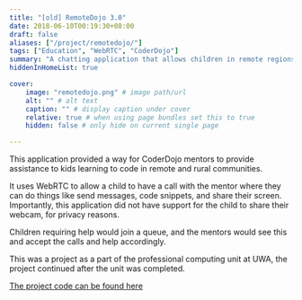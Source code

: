 ```yaml
---
title: "[old] RemoteDojo 3.0"
date: 2018-06-10T00:19:30+08:00
draft: false
aliases: ["/project/remotedojo/"]
tags: ["Education", "WebRTC", "CoderDojo"]
summary: "A chatting application that allows children in remote regions to access CoderDojo Mentors."
hiddenInHomeList: true

cover:
    image: "remotedojo.png" # image path/url
    alt: "" # alt text
    caption: "" # display caption under cover
    relative: true # when using page bundles set this to true
    hidden: false # only hide on current single page

---
```


This application provided a way for CoderDojo mentors to provide assistance to kids learning to code in remote and rural communities.

It uses WebRTC to allow a child to have a call with the mentor where they can do things like send messages, code snippets, and share their screen.
Importantly, this application did not have support for the child to share their webcam, for privacy reasons.

Children requiring help would join a queue, and the mentors would see this and accept the calls and help accordingly.

This was a project as a part of the professional computing unit at UWA, the project continued after the unit was completed.


[The project code can be found here](https://github.com/mrfrase3/RemoteDojo-3.0)
